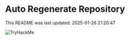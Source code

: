 # Auto Regenerate Repository

This README was last updated: 2025-01-26 21:20:47

 ![TryHackMe](https://tryhackme.com/badge/533634)